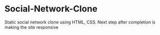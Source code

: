 # Social-Network-Clone 
Static social network clone using HTML, CSS.
Next step after completion is making the site responsive
